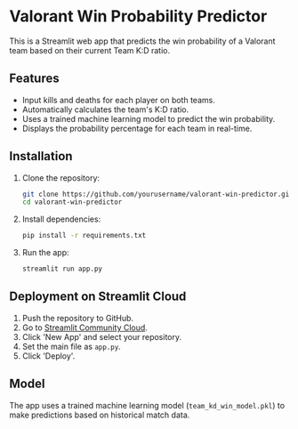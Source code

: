 # Valorant Win Probability Predictor

This is a Streamlit web app that predicts the win probability of a Valorant team based on their current Team K:D ratio.

## Features
- Input kills and deaths for each player on both teams.
- Automatically calculates the team's K:D ratio.
- Uses a trained machine learning model to predict the win probability.
- Displays the probability percentage for each team in real-time.

## Installation

1. Clone the repository:
   ```sh
   git clone https://github.com/yourusername/valorant-win-predictor.git
   cd valorant-win-predictor
   ```
2. Install dependencies:
   ```sh
   pip install -r requirements.txt
   ```
3. Run the app:
   ```sh
   streamlit run app.py
   ```

## Deployment on Streamlit Cloud
1. Push the repository to GitHub.
2. Go to [Streamlit Community Cloud](https://share.streamlit.io/).
3. Click 'New App' and select your repository.
4. Set the main file as `app.py`.
5. Click 'Deploy'.

## Model
The app uses a trained machine learning model (`team_kd_win_model.pkl`) to make predictions based on historical match data.
